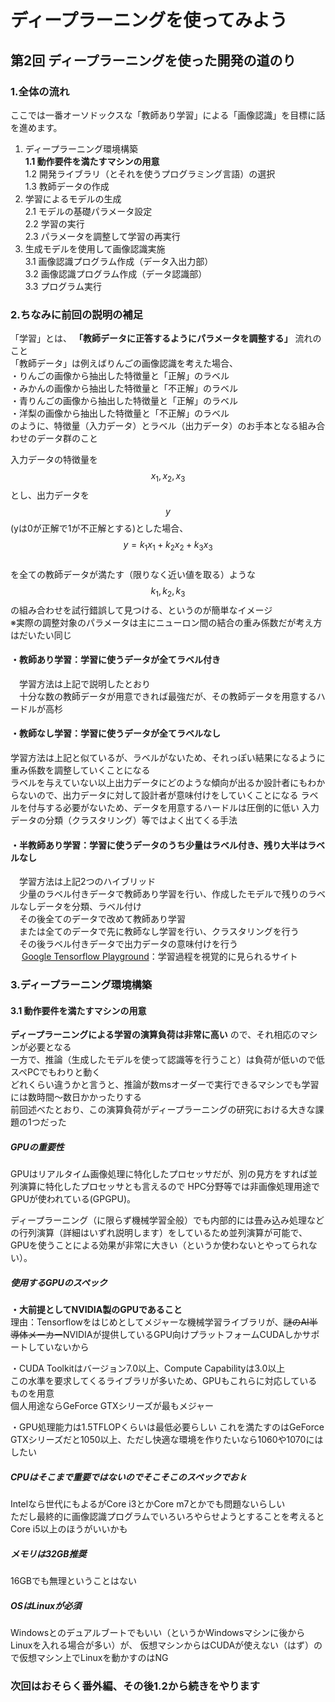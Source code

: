 # ディープラーニングを使ってみよう
## 第2回 ディープラーニングを使った開発の道のり
### 1.全体の流れ

ここでは一番オーソドックスな「教師あり学習」による「画像認識」を目標に話を進めます。

1. ディープラーニング環境構築  
**1.1 動作要件を満たすマシンの用意**  
1.2 開発ライブラリ（とそれを使うプログラミング言語）の選択  
1.3 教師データの作成  
2. 学習によるモデルの生成  
2.1 モデルの基礎パラメータ設定  
2.2 学習の実行  
2.3 パラメータを調整して学習の再実行  
3. 生成モデルを使用して画像認識実施  
3.1 画像認識プログラム作成（データ入出力部）  
3.2 画像認識プログラム作成（データ認識部）  
3.3 プログラム実行

### 2.ちなみに前回の説明の補足  
「学習」とは、 **「教師データに正答するようにパラメータを調整する」** 流れのこと  
「教師データ」は例えばりんごの画像認識を考えた場合、  
・りんごの画像から抽出した特徴量と「正解」のラベル  
・みかんの画像から抽出した特徴量と「不正解」のラベル  
・青りんごの画像から抽出した特徴量と「正解」のラベル  
・洋梨の画像から抽出した特徴量と「不正解」のラベル  
のように、特徴量（入力データ）とラベル（出力データ）のお手本となる組み合わせのデータ群のこと

入力データの特徴量を$$ x_1, x_2, x_3 $$とし、出力データを$$ y $$(yは0が正解で1が不正解とする)とした場合、  
$$ y=k_1x_1+k_2x_2+k_3x_3 $$  
を全ての教師データが満たす（限りなく近い値を取る）ような$$ k_1, k_2, k_3 $$の組み合わせを試行錯誤して見つける、というのが簡単なイメージ  
※実際の調整対象のパラメータは主にニューロン間の結合の重み係数だが考え方はだいたい同じ

#### ・教師あり学習：学習に使うデータが全てラベル付き  
　学習方法は上記で説明したとおり     
　十分な数の教師データが用意できれば最強だが、その教師データを用意するハードルが高杉

#### ・教師なし学習：学習に使うデータが全てラベルなし
  学習方法は上記と似ているが、ラベルがないため、それっぽい結果になるように重み係数を調整していくことになる  
  ラベルを与えていない以上出力データにどのような傾向が出るか設計者にもわからないので、出力データに対して設計者が意味付けをしていくことになる
  ラベルを付与する必要がないため、データを用意するハードルは圧倒的に低い
  入力データの分類（クラスタリング）等ではよく出てくる手法

#### ・半教師あり学習：学習に使うデータのうち少量はラベル付き、残り大半はラベルなし
　学習方法は上記2つのハイブリッド  
　少量のラベル付きデータで教師あり学習を行い、作成したモデルで残りのラベルなしデータを分類、ラベル付け  
　その後全てのデータで改めて教師あり学習  
　または全てのデータで先に教師なし学習を行い、クラスタリングを行う  
　その後ラベル付きデータで出力データの意味付けを行う  
 　
[Google Tensorflow Playground](https://playground.tensorflow.org/)：学習過程を視覚的に見られるサイト

### 3.ディープラーニング環境構築
#### 3.1 動作要件を満たすマシンの用意
**ディープラーニングによる学習の演算負荷は非常に高い** ので、それ相応のマシンが必要となる  
一方で、推論（生成したモデルを使って認識等を行うこと）は負荷が低いので低スペPCでもわりと動く  
どれくらい違うかと言うと、推論が数msオーダーで実行できるマシンでも学習には数時間～数日かかったりする  
前回述べたとおり、この演算負荷がディープラーニングの研究における大きな課題の1つだった

##### GPUの重要性
GPUはリアルタイム画像処理に特化したプロセッサだが、別の見方をすれば並列演算に特化したプロセッサとも言えるので
HPC分野等では非画像処理用途でGPUが使われている(GPGPU)。

ディープラーニング（に限らず機械学習全般）でも内部的には畳み込み処理などの行列演算（詳細はいずれ説明します）をしているため並列演算が可能で、  
GPUを使うことによる効果が非常に大きい（というか使わないとやってられない）。

##### 使用するGPUのスペック
**・大前提としてNVIDIA製のGPUであること**  
理由：Tensorflowをはじめとしてメジャーな機械学習ライブラリが、~~謎のAI半導体メーカー~~NVIDIAが提供しているGPU向けプラットフォームCUDAしかサポートしていないから

・CUDA Toolkitはバージョン7.0以上、Compute Capabilityは3.0以上  
この水準を要求してくるライブラリが多いため、GPUもこれらに対応しているものを用意  
個人用途ならGeForce GTXシリーズが最もメジャー

・GPU処理能力は1.5TFLOPくらいは最低必要らしい
これを満たすのはGeForce GTXシリーズだと1050以上、ただし快適な環境を作りたいなら1060や1070にはしたい

##### CPUはそこまで重要ではないのでそこそこのスペックでおｋ
Intelなら世代にもよるがCore i3とかCore m7とかでも問題ないらしい  
ただし最終的に画像認識プログラムでいろいろやらせようとすることを考えるとCore i5以上のほうがいいかも

##### メモリは32GB推奨
16GBでも無理ということはない

##### OSはLinuxが必須
Windowsとのデュアルブートでもいい（というかWindowsマシンに後からLinuxを入れる場合が多い）が、
仮想マシンからはCUDAが使えない（はず）ので仮想マシン上でLinuxを動かすのはNG


### 次回はおそらく番外編、その後1.2から続きをやります
